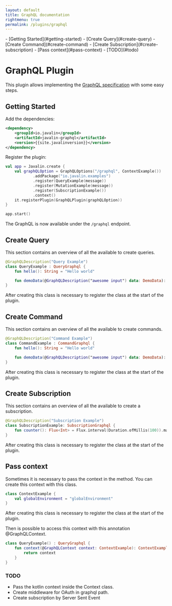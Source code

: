 ```yaml
---
layout: default
title: GraphQL documentation
rightmenu: true
permalink: /plugins/graphql
---
```


<div id="spy-nav" class="right-menu" markdown="1">
- [Getting Started](#getting-started)
- [Create Query](#create-query)
- [Create Command](#create-command)
- [Create Subscription](#create-subscription)
- [Pass context](#pass-context)
  - [TODO](#todo)
</div>

<h1 class="no-margin-top">GraphQL Plugin</h1>

This plugin allows implementing the [GraphQL specification](https://graphql.org)
with some easy steps.

## Getting Started

Add the dependencies:

```xml
<dependency>
    <groupId>io.javalin</groupId>
    <artifactId>javalin-graphql</artifactId>
    <version>{{site.javalinversion}}</version>
</dependency>
```

Register the plugin:

```kotlin
val app = Javalin.create {
    val graphQLOption = GraphQLOptions("/graphql", ContextExample())
            .addPackage("io.javalin.examples")
            .register(QueryExample(message))
            .register(MutationExample(message))
            .register(SubscriptionExample())
            .context()
    it.registerPlugin(GraphQLPlugin(graphQLOption))
}

app.start()
```

The GraphQL is now available under the `/graphql` endpoint.

## Create Query

This section contains an overview of all the available to create queries.

```kotlin
@GraphQLDescription("Query Example")
class QueryExample : QueryGraphql {
    fun hello(): String = "Hello world"

    fun demoData(@GraphQLDescription("awesome input") data: DemoData): DemoData = data
}
```

After creating this class is necessary to register the class at the start of the plugin.

## Create Command

This section contains an overview of all the available to create commands.

```kotlin
@GraphQLDescription("Command Example")
class CommandExample : CommandGraphql {
    fun hello(): String = "Hello world"

    fun demoData(@GraphQLDescription("awesome input") data: DemoData): DemoData = data
}
```

After creating this class is necessary to register the class at the start of the plugin.

## Create Subscription

This section contains an overview of all the available to create a subscription.

```kotlin
@GraphQLDescription("Subscription Example")
class SubscriptionExample: SubscriptionGraphql {
    fun counter(): Flux<Int> = Flux.interval(Duration.ofMillis(100)).map { 1 }
}
```

After creating this class is necessary to register the class at the start of the plugin.

## Pass context

Sometimes it is necessary to pass the context in the method. You can create this context with this class.

```kotlin
class ContextExample {
    val globalEnvironment = "globalEnvironment"
}
```

After creating this class is necessary to register the class at the start of the plugin.

Then is possible to access this context with this annotation @GraphQLContext.

```kotlin
class QueryExample() : QueryGraphql {
    fun context(@GraphQLContext context: ContextExample): ContextExample {
        return context
    }
}
```

### TODO

- Pass the kotlin context inside the Context class.
- Create middleware for OAuth in graphql path.
- Create subscription by Server Sent Event
